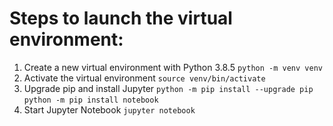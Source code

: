# Steps to launch the virtual environment:
1) Create a new virtual environment with Python 3.8.5
`python -m venv venv`
2) Activate the virtual environment
`source venv/bin/activate`
3) Upgrade pip and install Jupyter
`python -m pip install --upgrade pip`
`python -m pip install notebook`
4) Start Jupyter Notebook
`jupyter notebook`
